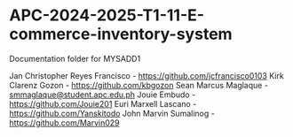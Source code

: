 # APC-2024-2025-T1-11-E-commerce-inventory-system

  Documentation folder for MYSADD1

  Jan Christopher Reyes Francisco - https://github.com/jcfrancisco0103
  Kirk Clarenz Gozon - https://github.com/kbgozon
  Sean Marcus Maglaque - smmaglaque@student.apc.edu.ph
  Jouie Embudo - https://github.com/Jouie201
  Euri Marxell Lascano - https://github.com/Yanskitodo
  John Marvin Sumalinog - https://github.com/Marvin029
